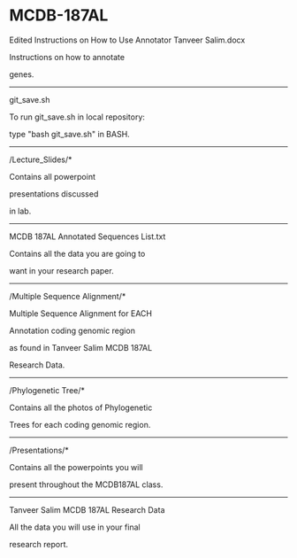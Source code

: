 # MCDB-187AL

Edited Instructions on How to Use Annotator Tanveer Salim.docx

Instructions on how to annotate

genes.

----------------------------------------

git_save.sh

To run git_save.sh in local repository:

type "bash git_save.sh" in BASH.

----------------------------------------

/Lecture_Slides/*

Contains all powerpoint 

presentations discussed 

in lab.

----------------------------------------
MCDB 187AL Annotated Sequences List.txt

Contains all the data you are going to 

want in your research paper.

---------------------------------------

/Multiple Sequence Alignment/*

Multiple Sequence Alignment for EACH

Annotation coding genomic region 

as found in Tanveer Salim MCDB 187AL 

Research Data.

---------------------------------------
/Phylogenetic Tree/*

Contains all the photos of Phylogenetic

Trees for each coding genomic region.

----------------------------------------
/Presentations/*

Contains all the powerpoints you will

present throughout the MCDB187AL class.

---------------------------------------

Tanveer Salim MCDB 187AL Research Data

All the data you will use in your final

research report.







